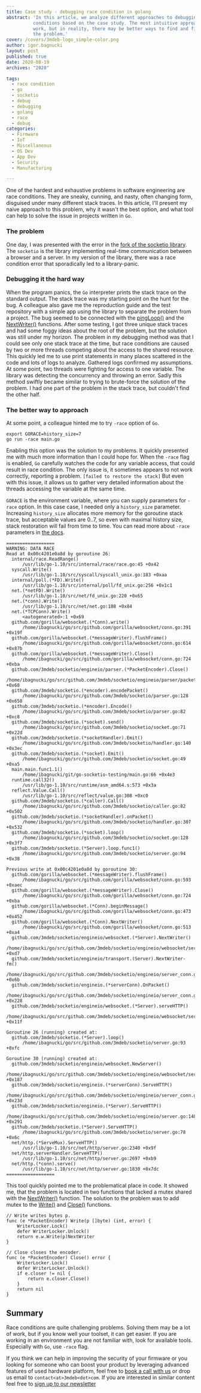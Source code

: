 ```yaml
---
title: Case study - debugging race condition in golang
abstract: 'In this article, we analyze different approaches to debugging race
          conditions based on the case study. The most intuitive approach can
          work, but in reality, there may be better ways to find and fix
          the problem.'
cover: /covers/3mdeb-logo_simple-color.png
author: igor.bagnucki
layout: post
published: true
date: 2020-08-19
archives: "2020"

tags:
  - race condition
  - go
  - socketio
  - debug
  - debugging
  - golang
  - race
  - debug
categories:
  - Firmware
  - IoT
  - Miscellaneous
  - OS Dev
  - App Dev
  - Security
  - Manufacturing

---
```



One of the hardest and exhaustive problems in software engineering are race
conditions. They are sneaky, cunning, and nasty, often changing form, disguised
under many different stack traces. In this article, I'll present my naive
approach to this problem, why it wasn't the best option, and what tool can help
to solve the issue in projects written in `Go`.

### The problem
One day, I was presented with the error in the [fork of the socketio library](https://github.com/3mdeb/socketio).
The `socketio` is the library implementing real-time communication between
a browser and a server. In my version of the library, there was a race condition
error that sporadically led to a library-panic.

### Debugging it the hard way
When the program panics, the `Go` interpreter prints the stack trace on the
standard output. The stack trace was my starting point on the hunt for the bug.
A colleague also gave me the reproduction guide and the test repository with a
simple app using the library to separate the problem from a project.
The bug seemed to be connected with the
[pingLoop()](https://github.com/3mdeb/socketio/blob/5e3badd8466ad335885957abcfdd1cc7aa8fe554/engineio/server_conn.go#L356)
and the
[NextWriter()](https://github.com/3mdeb/socketio/blob/5e3badd8466ad335885957abcfdd1cc7aa8fe554/engineio/websocket/server.go#L57)
functions. After some testing, I got three unique stack traces and had some
foggy ideas about the root of the problem, but the solution was still under my
horizon. The problem in my debugging method was that I could see only one stack
trace at the time, but race conditions are caused by two or more threads
competing about the access to the shared resource. This quickly led me to use
print statements in many places scattered in the code and lots of logs to
analyze. Gathered logs confirmed my assumptions. At some point, two threads were
fighting for access to one variable. The library was detecting the concurrency
and throwing an error. Sadly this method swiftly became similar to trying to
brute-force the solution of the problem. I had one part of the problem in the
stack trace, but couldn't find the other half.

### The better way to approach
At some point, a colleague hinted me to try `-race` option of `Go`.
```
export GORACE=history_size=7
go run -race main.go
```
Enabling this option was the solution to my problems. It quickly presented me
with much more information than I could hope for. When the `-race` flag is
enabled, `Go` carefully watches the code for any variable access, that could
result in race condition. The only issue is, it sometimes appears to not work
correctly, reporting a problem.
`[failed to restore the stack]`
But even with this issue, it allows us to gather very detailed information about
the threads accessing the variable at the same time.

`GORACE` is the environment variable, where you can supply parameters for
`-race` option. In this case case, I needed only a `history_size` parameter.
Increasing `history_size` allocates more memory for the goroutine stack trace,
but acceptable values are 0..7, so even with maximal history size,
stack restoration will fail from time to time.
You can read more about `-race` parameters in [the docs](https://golang.org/doc/articles/race_detector.html#Options).
```
==================
WARNING: DATA RACE
Read at 0x00c4201e0a8d by goroutine 26:
  internal/race.ReadRange()
      /usr/lib/go-1.10/src/internal/race/race.go:45 +0x42
  syscall.Write()
      /usr/lib/go-1.10/src/syscall/syscall_unix.go:183 +0xaa
  internal/poll.(*FD).Write()
      /usr/lib/go-1.10/src/internal/poll/fd_unix.go:256 +0x1c1
  net.(*netFD).Write()
      /usr/lib/go-1.10/src/net/fd_unix.go:220 +0x65
  net.(*conn).Write()
      /usr/lib/go-1.10/src/net/net.go:188 +0x84
  net.(*TCPConn).Write()
      <autogenerated>:1 +0x69
  github.com/gorilla/websocket.(*Conn).write()
      /home/ibagnucki/go/src/github.com/gorilla/websocket/conn.go:391 +0x19f
  github.com/gorilla/websocket.(*messageWriter).flushFrame()
      /home/ibagnucki/go/src/github.com/gorilla/websocket/conn.go:614 +0x87b
  github.com/gorilla/websocket.(*messageWriter).Close()
      /home/ibagnucki/go/src/github.com/gorilla/websocket/conn.go:724 +0xba
  github.com/3mdeb/socketio/engineio/parser.(*PacketEncoder).Close()
      /home/ibagnucki/go/src/github.com/3mdeb/socketio/engineio/parser/packet.go:114 +0x68
  github.com/3mdeb/socketio.(*encoder).encodePacket()
      /home/ibagnucki/go/src/github.com/3mdeb/socketio/parser.go:128 +0x658
  github.com/3mdeb/socketio.(*encoder).Encode()
      /home/ibagnucki/go/src/github.com/3mdeb/socketio/parser.go:82 +0xc8
  github.com/3mdeb/socketio.(*socket).send()
      /home/ibagnucki/go/src/github.com/3mdeb/socketio/socket.go:71 +0x22d
  github.com/3mdeb/socketio.(*socketHandler).Emit()
      /home/ibagnucki/go/src/github.com/3mdeb/socketio/handler.go:140 +0x3ec
  github.com/3mdeb/socketio.(*socket).Emit()
      /home/ibagnucki/go/src/github.com/3mdeb/socketio/socket.go:49 +0xa5
  main.main.func1.1()
      /home/ibagnucki/git/go-socketio-testing/main.go:66 +0x4e3
  runtime.call32()
      /usr/lib/go-1.10/src/runtime/asm_amd64.s:573 +0x3a
  reflect.Value.Call()
      /usr/lib/go-1.10/src/reflect/value.go:308 +0xc0
  github.com/3mdeb/socketio.(*caller).Call()
      /home/ibagnucki/go/src/github.com/3mdeb/socketio/caller.go:82 +0x502
  github.com/3mdeb/socketio.(*socketHandler).onPacket()
      /home/ibagnucki/go/src/github.com/3mdeb/socketio/handler.go:307 +0x532
  github.com/3mdeb/socketio.(*socket).loop()
      /home/ibagnucki/go/src/github.com/3mdeb/socketio/socket.go:128 +0x3f7
  github.com/3mdeb/socketio.(*Server).loop.func1()
      /home/ibagnucki/go/src/github.com/3mdeb/socketio/server.go:94 +0x38

Previous write at 0x00c4201e0a8d by goroutine 30:
  github.com/gorilla/websocket.(*messageWriter).flushFrame()
      /home/ibagnucki/go/src/github.com/gorilla/websocket/conn.go:593 +0xaec
  github.com/gorilla/websocket.(*messageWriter).Close()
      /home/ibagnucki/go/src/github.com/gorilla/websocket/conn.go:724 +0xba
  github.com/gorilla/websocket.(*Conn).beginMessage()
      /home/ibagnucki/go/src/github.com/gorilla/websocket/conn.go:473 +0x452
  github.com/gorilla/websocket.(*Conn).NextWriter()
      /home/ibagnucki/go/src/github.com/gorilla/websocket/conn.go:513 +0xa4
  github.com/3mdeb/socketio/engineio/websocket.(*Server).NextWriter()
      /home/ibagnucki/go/src/github.com/3mdeb/socketio/engineio/websocket/server.go:65 +0xd7
  github.com/3mdeb/socketio/engineio/transport.(Server).NextWriter-fm()
      /home/ibagnucki/go/src/github.com/3mdeb/socketio/engineio/server_conn.go:207 +0x6b
  github.com/3mdeb/socketio/engineio.(*serverConn).OnPacket()
      /home/ibagnucki/go/src/github.com/3mdeb/socketio/engineio/server_conn.go:219 +0x228
  github.com/3mdeb/socketio/engineio/websocket.(*Server).serveHTTP()
      /home/ibagnucki/go/src/github.com/3mdeb/socketio/engineio/websocket/server.go:99 +0x11f

Goroutine 26 (running) created at:
  github.com/3mdeb/socketio.(*Server).loop()
      /home/ibagnucki/go/src/github.com/3mdeb/socketio/server.go:93 +0xfc

Goroutine 30 (running) created at:
  github.com/3mdeb/socketio/engineio/websocket.NewServer()
      /home/ibagnucki/go/src/github.com/3mdeb/socketio/engineio/websocket/server.go:48 +0x187
  github.com/3mdeb/socketio/engineio.(*serverConn).ServeHTTP()
      /home/ibagnucki/go/src/github.com/3mdeb/socketio/engineio/server_conn.go:185 +0x23d
  github.com/3mdeb/socketio/engineio.(*Server).ServeHTTP()
      /home/ibagnucki/go/src/github.com/3mdeb/socketio/engineio/server.go:148 +0x291
  github.com/3mdeb/socketio.(*Server).ServeHTTP()
      /home/ibagnucki/go/src/github.com/3mdeb/socketio/server.go:78 +0x6c
  net/http.(*ServeMux).ServeHTTP()
      /usr/lib/go-1.10/src/net/http/server.go:2340 +0x9f
  net/http.serverHandler.ServeHTTP()
      /usr/lib/go-1.10/src/net/http/server.go:2697 +0xb9
  net/http.(*conn).serve()
      /usr/lib/go-1.10/src/net/http/server.go:1830 +0x7dc
==================
```
This tool quickly pointed me to the problematical place in code.
It showed me, that the problem is located in two functions that lacked a mutex
shared with the
[NextWriter()](https://github.com/3mdeb/socketio/blob/5e3badd8466ad335885957abcfdd1cc7aa8fe554/engineio/websocket/server.go#L57)
function.
The solution to the problem was to add mutex to the
[Write()](https://github.com/3mdeb/socketio/blob/5e3badd8466ad335885957abcfdd1cc7aa8fe554/engineio/parser/packet.go#L107)
and
[Close()](https://github.com/3mdeb/socketio/blob/5e3badd8466ad335885957abcfdd1cc7aa8fe554/engineio/parser/packet.go#L112)
functions.
```
// Write writes bytes p.
func (e *PacketEncoder) Write(p []byte) (int, error) {
    WriterLocker.Lock()
    defer WriterLocker.Unlock()
    return e.w.Write(p)NextWriter
}

// Close closes the encoder.
func (e *PacketEncoder) Close() error {
    WriterLocker.Lock()
    defer WriterLocker.Unlock()
    if e.closer != nil {
        return e.closer.Close()
    }
    return nil
}
```

## Summary
Race conditions are quite challenging problems. Solving them may be a lot of
work, but if you know well your toolset, it can get easier. If you are working
in an environment you are not familiar with, look for available tools.
Especially with `Go`, use `-race` flag.

If you think we can help in improving the security of your firmware or you
looking for someone who can boost your product by leveraging advanced features
of used hardware platform, feel free to [book a call with us](https://calendly.com/3mdeb/consulting-remote-meeting)
or drop us email to `contact<at>3mdeb<dot>com`. If you are interested in similar
content feel free to [sign up to our newsletter](http://eepurl.com/gfoekD)
